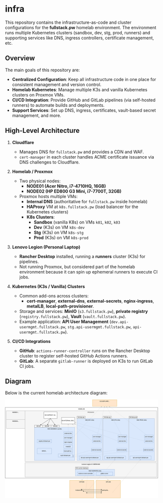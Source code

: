 infra
=====

This repository contains the infrastructure-as-code and cluster configurations for the **fullstack.pw** homelab environment. The environment runs multiple Kubernetes clusters (sandbox, dev, stg, prod, runners) and supporting services like DNS, ingress controllers, certificate management, etc.

Overview
--------

The main goals of this repository are:

-   **Centralized Configuration**: Keep all infrastructure code in one place for consistent management and version control.
-   **Homelab Kubernetes**: Manage multiple K3s and vanilla Kubernetes clusters on Proxmox VMs.
-   **CI/CD Integration**: Provide GitHub and GitLab pipelines (via self-hosted runners) to automate builds and deployments.
-   **Support Services**: Set up DNS, ingress, certificates, vault-based secret management, and more.

High-Level Architecture
-----------------------

1.  **Cloudflare**

    -   Manages DNS for `fullstack.pw` and provides a CDN and WAF.
    -   `cert-manager` in each cluster handles ACME certificate issuance via DNS challenges to Cloudflare.
2.  **Homelab / Proxmox**

    -   Two physical nodes:
        -   **NODE01 (Acer Nitro, i7-4710HQ, 16GB)**
        -   **NODE02 (HP ED800 G3 Mini, i7-7700T, 32GB)**
    -   Proxmox hosts multiple VMs:
        -   **Internal DNS** (authoritative for `fullstack.pw` inside homelab)
        -   **HAProxy** VM at `k8s.fullstack.pw` (load balancer for the Kubernetes clusters)
        -   **K8s Clusters**:
            -   **Sandbox** (vanilla K8s) on VMs `k01`, `k02`, `k03`
            -   **Dev** (K3s) on VM `k8s-dev`
            -   **Stg** (K3s) on VM `k8s-stg`
            -   **Prod** (K3s) on VM `k8s-prod`
3.  **Lenovo Legion (Personal Laptop)**

    -   **Rancher Desktop** installed, running a **runners** cluster (K3s) for pipelines.
    -   Not running Proxmox, but considered part of the homelab environment because it can spin up ephemeral runners to execute CI jobs.
4.  **Kubernetes (K3s / Vanilla) Clusters**

    -   Common add-ons across clusters:
        -   **cert-manager**, **external-dns**, **external-secrets**, **nginx-ingress**, **metalLB**, **local-path-provisioner**.
    -   Storage and services: **MinIO** (`s3.fullstack.pw`), **private registry** (`registry.fullstack.pw`), **Vault** (`vault.fullstack.pw`).
    -   Example application: **API User Management** (`dev.api-usermgmt.fullstack.pw`, `stg.api-usermgmt.fullstack.pw`, `api-usermgmt.fullstack.pw`).
5.  **CI/CD Integrations**

    -   **GitHub**: `actions-runner-controller` runs on the Rancher Desktop cluster to register self-hosted GitHub Actions runners.
    -   **GitLab**: A separate `gitlab-runner` is deployed on K3s to run GitLab CI jobs.


Diagram
-------

Below is the current homelab architecture diagram:

![image](fullstack.drawio.svg)
